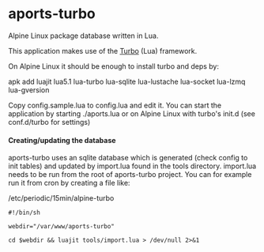 # aports-turbo

Alpine Linux package database written in Lua.

This application makes use of the [Turbo](http://turbolua.org) (Lua) framework.

On Alpine Linux it should be enough to install turbo and deps by: 

apk add luajit lua5.1 lua-turbo lua-sqlite lua-lustache lua-socket lua-lzmq lua-gversion

Copy config.sample.lua to config.lua and edit it.
You can start the application by starting ./aports.lua or on Alpine Linux with turbo's init.d (see conf.d/turbo for settings)

#### Creating/updating the database

aports-turbo uses an sqlite database which is generated (check config to init tables) and updated by import.lua found in the tools directory. import.lua needs to be run from the root of aports-turbo project. You can for example run it from cron by creating a file like:

/etc/periodic/15min/alpine-turbo

```shell
#!/bin/sh

webdir="/var/www/aports-turbo"

cd $webdir && luajit tools/import.lua > /dev/null 2>&1
```
